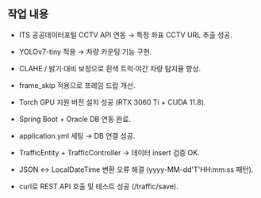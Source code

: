 ## 작업 내용

- ITS 공공데이터포털 CCTV API 연동 → 특정 좌표 CCTV URL 추출 성공.

- YOLOv7-tiny 적용 → 차량 카운팅 기능 구현.

- CLAHE / 밝기·대비 보정으로 흰색 트럭·야간 차량 탐지율 향상.

- frame_skip 적용으로 프레임 드랍 개선.

- Torch GPU 지원 버전 설치 성공 (RTX 3060 Ti + CUDA 11.8).

- Spring Boot + Oracle DB 연동 완료.

- application.yml 세팅 → DB 연결 성공.

- TrafficEntity + TrafficController → 데이터 insert 검증 OK.

- JSON ↔ LocalDateTime 변환 오류 해결 (yyyy-MM-dd'T'HH:mm:ss 패턴).

- curl로 REST API 호출 및 테스트 성공 (/traffic/save).

